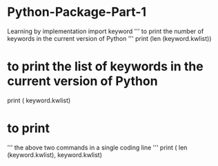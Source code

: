# Python-Package-Part-1
Learning by implementation
import keyword
'''
  to print
  the number of keywords in the current version of Python
'''
print (len (keyword.kwlist))
# to print the list of keywords in the current version of Python
print ( keyword.kwlist)
# to print 
''' 
the above two commands in a single coding line
'''
print ( len (keyword.kwlist), keyword.kwlist)

